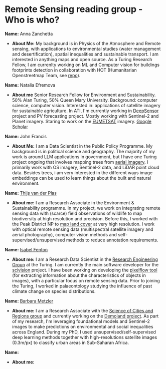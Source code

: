 # Remote Sensing reading group - Who is who?

**Name:** Anna Zanchetta

- **About Me:** My background is in Physics of the Atmosphere and Remote sensing, with applications to environmental studies (water management and desertification), spatial inequalities and sustainable transport. I am interested in anything maps and open source.
As a Turing Research Fellow, I am currenlty working on ML and Computer vision for buildings footprints detection in collaboration with HOT (Humanitarian Openstreetmap Team, see [repo](https://github.com/ciupava/fAIr-utilities)).


**Name:** Natalia Efremova

- **About me** 
Senior Research Fellow for Environment and Sustainability. 50% Alan Turing, 50% Queen Mary University. Background: computer science, computer vision. Interested in: applications of satellite imagery for sustainable agriculture. 
In ATI, I'm currently working in [DeepSensor](https://www.turing.ac.uk/research/research-projects/deepsensor) project and PV forecasting project. Mostly working with Sentinel-2 and Planet imagery. Staring to work on the [EUMETSAT](https://www.eumetsat.int) imagery. [Google Scholar](https://scholar.google.se/citations?user=7SpjSG4AAAAJ&hl=en)

**Name:** John Francis

- **About Me:** I am a Data Scientist in the Public Policy Programme. My background is in political science and geography. The majority of my work is around LLM applications in government, but I have one Turing project ongoing that involves mapping trees from [aerial imagery](https://www.turing.ac.uk/research/research-projects/satellite-and-aerial-imagery-government). I primarily work with OS imagery, Sentinel-2 data, and LiDAR point cloud data. Besides trees, i am very interested in the different ways image embeddings can be used to learn things about the built and natural environment.

**Name:** [Thijs van der Plas](https://www.turing.ac.uk/people/research-associates/dr-thijs-van-der-plas)

- **About me:** I am a Research Associate in the Environment & Sustainability programme. In my project, we work on integrating remote sensing data with (scarce) field observations of wildlife to map biodiversity at high resolution and precision. Before this, I worked with the Peak District NP to [map land cover](https://www.turing.ac.uk/about-us/impact/mapping-habitats-peak-district-national-park) at very high resolution. I work with optical remote sensing data (multispectral satellite imagery and aerial photography), computer vision methods and self-supervised/unsupervised methods to reduce annotation requirements.

**Name:** [Isabel Fenton](https://www.turing.ac.uk/people/researchers/isabel-fenton) 

- **About me:** I am a Research Data Scientist in the [Research Engineering Group](https://www.turing.ac.uk/work-turing/research/research-engineering-group) at the Turing. I am currently the main software developer for the [scivision](https://sci.vision/) project. I have been working on developing the [pixelflow tool](https://github.com/alan-turing-institute/pixelflow) (for extracting information about the characteristics of objects in images), with a particular focus on remote sensing data. Prior to joining the Turing, I worked in palaeontology studying the influence of past climate change on species distributions. 

**Name:** [Barbara Metzler](https://www.turing.ac.uk/people/researchers/barbara-metzler)

- **About me:** I am a Research Associate with the [Science of Cities and Regions group](https://www.turing.ac.uk/research/research-projects/science-cities-and-regions) and currently working on the [Demoland project](https://www.turing.ac.uk/research/research-projects/demoland). As part of my research, I'm leveraging foundational models and Sentinel-2 images to make predictions on environmental and social inequalities across England. During my PhD, I used unsupervised/self-supervised deep learning methods together with high-resolutions satellite images (0.3m/px) to classify urban areas in Sub-Saharan Africa.

**Name:**

- **About me:**

